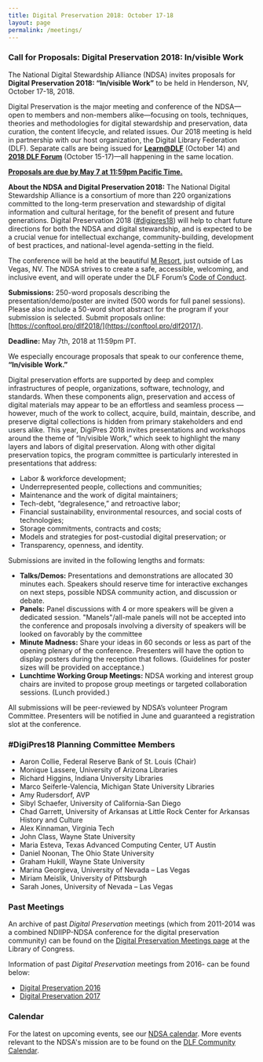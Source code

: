 ```yaml
---
title: Digital Preservation 2018: October 17-18
layout: page
permalink: /meetings/
---
```


### Call for Proposals: Digital Preservation 2018: In/visible Work

The National Digital Stewardship Alliance (NDSA) invites proposals for **Digital Preservation 2018: “In/visible Work”** to be held in Henderson, NV, October 17-18, 2018.

Digital Preservation is the major meeting and conference of the NDSA—open to members and non-members alike—focusing on tools, techniques, theories and methodologies for digital stewardship and preservation, data curation, the content lifecycle, and related issues. Our 2018 meeting is held in partnership with our host organization, the Digital Library Federation (DLF). Separate calls are being issued for **[Learn@DLF](https://forum2018.diglib.org/learndlf/)** (October 14) and **[2018 DLF Forum](https://forum2018.diglib.org/)** (October 15-17)—all happening in the same location.

**[Proposals are due by May 7 at 11:59pm Pacific Time.](https://www.conftool.pro/dlf2018/)** 

**About the NDSA and Digital Preservation 2018:**
The National Digital Stewardship Alliance is a consortium of more than 220 organizations committed to the long-term preservation and stewardship of digital information and cultural heritage, for the benefit of present and future generations. Digital Preservation 2018 ([#digipres18](https://twitter.com/search?q=%23digipres18&src=typd)) will help to chart future directions for both the NDSA and digital stewardship, and is expected to be a crucial venue for intellectual exchange, community-building, development of best practices, and national-level agenda-setting in the field.

The conference will be held at the beautiful [M Resort](http://www.themresort.com/), just outside of Las Vegas, NV. The NDSA strives to create a safe, accessible, welcoming, and inclusive event, and will operate under the DLF Forum’s [Code of Conduct](https://www.diglib.org/forums/2016forum/code-of-conduct/). 

**Submissions:**
250-word proposals describing the presentation/demo/poster are invited (500 words for full panel sessions). Please also include a 50-word short abstract for the program if your submission is selected. Submit proposals online: [https://conftool.pro/dlf2018/](https://conftool.pro/dlf2017/). 

**Deadline:** May 7th, 2018 at 11:59pm PT.

We especially encourage proposals that speak to our conference theme, **“In/visible Work.”** 

Digital preservation efforts are supported by deep and complex infrastructures of people, organizations, software, technology, and standards. When these components align, preservation and access of digital materials may appear to be an effortless and seamless process — however, much of the work to collect, acquire, build, maintain, describe, and preserve digital collections is hidden from primary stakeholders and end users alike. This year, DigiPres 2018 invites presentations and workshops around the theme of “In/visible Work,” which seek to highlight the many layers and labors of digital preservation. Along with other digital preservation topics, the program committee is particularly interested in presentations that address:
- Labor & workforce development;
- Underrepresented people, collections and communities;
- Maintenance and the work of digital maintainers;
- Tech-debt, “degralesence,” and retroactive labor;
- Financial sustainability, environmental resources, and social costs of technologies;
- Storage commitments, contracts and costs;
- Models and strategies for post-custodial digital preservation; or
- Transparency, openness, and identity.

Submissions are invited in the following lengths and formats:

- **Talks/Demos:** Presentations and demonstrations are allocated 30 minutes each. Speakers should reserve time for interactive exchanges on next steps, possible NDSA community action, and discussion or debate.
- **Panels:** Panel discussions with 4 or more speakers will be given a dedicated session. "Manels"/all-male panels will not be accepted into the conference and proposals involving a diversity of speakers will be looked on favorably by the committee
- **Minute Madness:** Share your ideas in 60 seconds or less as part of the opening plenary of the conference. Presenters will have the option to display posters during the reception that follows. (Guidelines for poster sizes will be provided on acceptance.)
- **Lunchtime Working Group Meetings:** NDSA working and interest group chairs are invited to propose group meetings or targeted collaboration sessions. (Lunch provided.)

All submissions will be peer-reviewed by NDSA’s volunteer Program Committee. Presenters will be notified in June and guaranteed a registration slot at the conference.

### #DigiPres18 Planning Committee Members

- Aaron Collie, Federal Reserve Bank of St. Louis (Chair)
- Monique Lassere, University of Arizona Libraries
- Richard Higgins, Indiana University Libraries
- Marco Seiferle-Valencia, Michigan State University Libraries
- Amy Rudersdorf, AVP
- Sibyl Schaefer, University of California-San Diego
- Chad Garrett, University of Arkansas at Little Rock Center for Arkansas History and Culture
- Alex Kinnaman, Virginia Tech
- John Class, Wayne State University
- Maria Esteva, Texas Advanced Computing Center, UT Austin
- Daniel Noonan, The Ohio State University
- Graham Hukill, Wayne State University
- Marina Georgieva, University of Nevada – Las Vegas
- Miriam Meislik, University of Pittsburgh
- Sarah Jones, University of Nevada – Las Vegas

### Past Meetings

An archive of past *Digital Preservation* meetings (which from 2011-2014 was a combined NDIIPP-NDSA conference for the digital preservation community) can be found on the [Digital Preservation Meetings page](http://www.digitalpreservation.gov/meetings/) at the Library of Congress.

Information of past *Digital Preservation* meetings from 2016- can be found below:
* [Digital Preservation 2016](/digital-preservation-2016)
* [Digital Preservation 2017](/digital-preservation-2017)

### Calendar

For the latest on upcoming events, see our [NDSA calendar](/calendar). More events relevant to the NDSA's mission are to be found on the [DLF Community Calendar](https://www.diglib.org/opportunities/calendar/).
